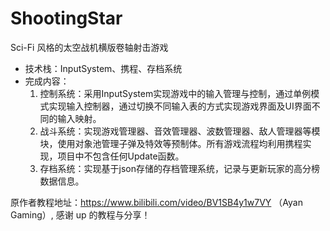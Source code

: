 # ShootingStar
Sci-Fi 风格的太空战机横版卷轴射击游戏

- 技术栈：InputSystem、携程、存档系统
- 完成内容：
    1.	控制系统：采用InputSystem实现游戏中的输入管理与控制，通过单例模式实现输入控制器，通过切换不同输入表的方式实现游戏界面及UI界面不同的输入映射。
    2.	战斗系统：实现游戏管理器、音效管理器、波数管理器、敌人管理器等模块，使用对象池管理子弹及特效等预制体。所有游戏流程均利用携程实现，项目中不包含任何Update函数。
    3.	存档系统：实现基于json存储的存档管理系统，记录与更新玩家的高分榜数据信息。

原作者教程地址：https://www.bilibili.com/video/BV1SB4y1w7VY （Ayan Gaming）,
感谢 up 的教程与分享！